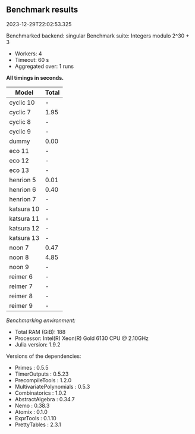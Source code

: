 ## Benchmark results

2023-12-29T22:02:53.325

Benchmarked backend: singular
Benchmark suite: Integers modulo 2^30 + 3

- Workers: 4
- Timeout: 60 s
- Aggregated over: 1 runs

**All timings in seconds.**

|Model|Total|
|-----|---|
|cyclic 10| - |
|cyclic 7|1.95|
|cyclic 8| - |
|cyclic 9| - |
|dummy|0.00|
|eco 11| - |
|eco 12| - |
|eco 13| - |
|henrion 5|0.01|
|henrion 6|0.40|
|henrion 7| - |
|katsura 10| - |
|katsura 11| - |
|katsura 12| - |
|katsura 13| - |
|noon 7|0.47|
|noon 8|4.85|
|noon 9| - |
|reimer 6| - |
|reimer 7| - |
|reimer 8| - |
|reimer 9| - |

*Benchmarking environment:*

* Total RAM (GiB): 188
* Processor: Intel(R) Xeon(R) Gold 6130 CPU @ 2.10GHz
* Julia version: 1.9.2

Versions of the dependencies:

* Primes : 0.5.5
* TimerOutputs : 0.5.23
* PrecompileTools : 1.2.0
* MultivariatePolynomials : 0.5.3
* Combinatorics : 1.0.2
* AbstractAlgebra : 0.34.7
* Nemo : 0.38.3
* Atomix : 0.1.0
* ExprTools : 0.1.10
* PrettyTables : 2.3.1
